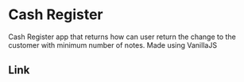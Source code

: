 # Cash Register
 Cash Register app that returns how can user return the change to the customer with minimum number of notes. Made using VanillaJS
 
 ## Link
